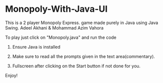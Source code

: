 # Monopoly-With-Java-UI
This is a 2 player Monopoly Express. game made purely in Java using Java Swing.
Adeel Akhani & Mohammad Azim Vahora

To play just click on "Monopoly.java" and run the code
1. Ensure Java is installed

2. Make sure to read all the prompts given in the text area(commentary).

3. Fullscreen after clicking on the Start button if not done for you.

Enjoy!
